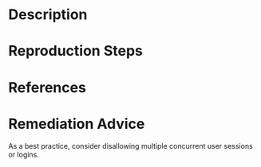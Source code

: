 # Description


# Reproduction Steps


# References


# Remediation Advice

As a best practice, consider disallowing multiple concurrent user sessions or logins.